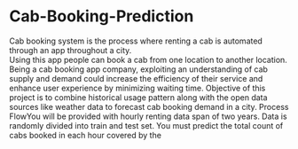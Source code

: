 # Cab-Booking-Prediction
Cab booking system is the process where renting  a  cab  is  automated  through  an app  throughout  a  city.  
Using  this  app people can book a cab from one location to another location.  
Being a cab booking app company, exploiting an understanding of cab supply and demand could increase the efficiency of their service and
enhance user experience by minimizing waiting time.
Objective  of  this  project  is  to  combine historical  usage  pattern  along  with  the open  data  sources  like  weather  data  to forecast cab booking demand in a city.
Process FlowYou will be provided with hourly renting data span of two years. 
Data is randomly divided into train and test set. You must predict the total count of cabs booked in each hour covered by the 

